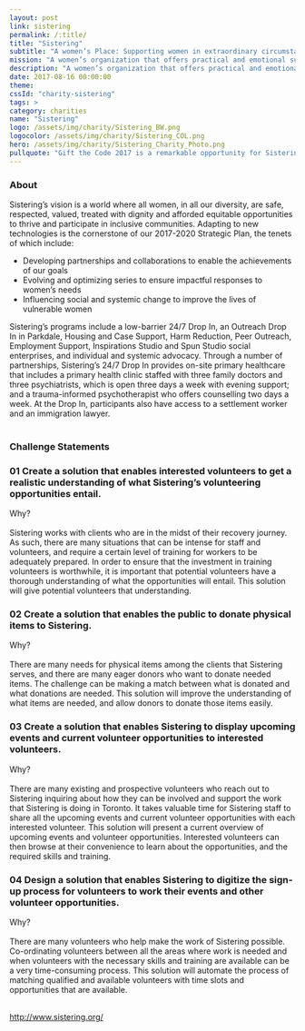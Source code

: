 ```yaml
---
layout: post
link: sistering
permalink: /:title/
title: "Sistering"
subtitle: "A women’s Place: Supporting women in extraordinary circumstances"
mission: "A women’s organization that offers practical and emotional support through various programs."
description: "A women’s organization that offers practical and emotional support through programs that enable women to take greater control over their lives."
date: 2017-08-16 00:00:00
theme:
cssId: "charity-sistering"
tags: >
category: charities
name: "Sistering"
logo: /assets/img/charity/Sistering_BW.png
logocolor: /assets/img/charity/Sistering_COL.png
hero: /assets/img/charity/Sistering_Charity_Photo.png
pullquote: "Gift the Code 2017 is a remarkable opportunity for Sistering to work with leading edge digital problem solvers to help the team better serve our community – participants, supporters, volunteers and donors – and realize our Vision. We are very excited and grateful. - Patricia O’Connell, Executive Director, Sistering"
---
```

<h3 class="charity-anchored-title anchored-title">About</h3>
Sistering’s vision is a world where all women, in all our diversity, are safe, respected, valued, treated with dignity and afforded equitable opportunities to thrive and participate in inclusive communities. Adapting to new technologies is the cornerstone of our 2017-2020 Strategic Plan, the tenets of which include:
<ul>
<li>Developing partnerships and collaborations to enable the achievements of our goals</li>
<li>Evolving and optimizing series to ensure impactful responses to women’s needs</li>
<li>Influencing social and systemic change to improve the lives of vulnerable women</li>
</ul>
Sistering’s programs include a low-barrier 24/7 Drop In, an Outreach Drop In in Parkdale, Housing and Case Support, Harm Reduction, Peer Outreach, Employment Support, Inspirations Studio and Spun Studio social enterprises, and individual and systemic advocacy. Through a number of partnerships, Sistering’s 24/7 Drop In provides on-site primary healthcare that includes a primary health clinic staffed with three family doctors and three psychiatrists, which is open three days a week with evening support; and a trauma-informed psychotherapist who offers counselling two days a week. At the Drop In, participants also have access to a settlement worker and an immigration lawyer.
<br />
<br />
<h3 class="charity-anchored-title anchored-title">Challenge Statements</h3>

<div class="content-accordion">
  <div class="content-accordion-title">
    <span class="content-accordion-triangle-expand"></span>
    <h3>01 Create a solution that enables interested volunteers to get a realistic understanding of what Sistering’s volunteering opportunities entail.</h3>
  </div>

  <p class="content-accordion-body">
    Why?
    <br />
    <br />
    Sistering works with clients who are in the midst of their recovery journey. As such, there are many situations that can be intense for staff and volunteers, and require a certain level of training for workers to be adequately prepared. In order to ensure that the investment in training volunteers is worthwhile, it is important that potential volunteers have a thorough understanding of what the opportunities will entail. This solution will give potential volunteers that understanding.
  </p>
</div>

<div class="content-accordion">
  <div class="content-accordion-title">
    <span class="content-accordion-triangle-expand"></span>
    <h3>02 Create a solution that enables the public to donate physical items to Sistering.</h3>
  </div>

  <p class="content-accordion-body">
    Why?
    <br />
    <br />
    There are many needs for physical items among the clients that Sistering serves, and there are many eager donors who want to donate needed items. The challenge can be making a match between what is donated and what donations are needed. This solution will improve the understanding of what items are needed, and allow donors to donate those items easily.
  </p>
</div>

<div class="content-accordion">
  <div class="content-accordion-title">
    <span class="content-accordion-triangle-expand"></span>
    <h3>03 Create a solution that enables Sistering to display upcoming events and current volunteer opportunities to interested volunteers.</h3>
  </div>

  <p class="content-accordion-body">
    Why?
    <br />
    <br />
    There are many existing and prospective volunteers who reach out to Sistering inquiring about how they can be involved and support the work that Sistering is doing in Toronto. It takes valuable time for Sistering staff to share  all the upcoming events and current volunteer opportunities with each interested volunteer. This solution will present a current overview of upcoming events and volunteer opportunities. Interested volunteers can then browse at their convenience to learn about the  opportunities, and the required skills and training.
  </p>
</div>

<div class="content-accordion">
  <div class="content-accordion-title">
    <span class="content-accordion-triangle-expand"></span>
    <h3>04 Design a solution that enables Sistering to digitize the sign-up process for volunteers to work their events and other volunteer opportunities.</h3>
  </div>

  <p class="content-accordion-body">
    Why?
    <br />
    <br />
    There are many volunteers who help make the work of Sistering possible. Co-ordinating volunteers between all the areas where work is needed and when volunteers with the necessary skills and training are available can be a very time-consuming process. This solution will automate the process of matching qualified and available volunteers with time slots and opportunities that are available.
  </p>
</div>

<br />
<a href="http://www.sistering.org/">http://www.sistering.org/</a>

